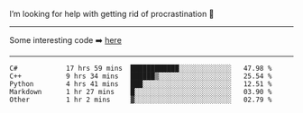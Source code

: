 I’m looking for help with getting rid of procrastination 🤔

-----

Some interesting code :arrow_right: [here](https://github.com/zhen8838/playground)

-----

<!--START_SECTION:waka-->

```text
C#            17 hrs 59 mins  ████████████░░░░░░░░░░░░░   47.98 %
C++           9 hrs 34 mins   ██████▒░░░░░░░░░░░░░░░░░░   25.54 %
Python        4 hrs 41 mins   ███░░░░░░░░░░░░░░░░░░░░░░   12.51 %
Markdown      1 hr 27 mins    █░░░░░░░░░░░░░░░░░░░░░░░░   03.90 %
Other         1 hr 2 mins     ▓░░░░░░░░░░░░░░░░░░░░░░░░   02.79 %
```

<!--END_SECTION:waka-->

<!--
**zhen8838/zhen8838** is a ✨ _special_ ✨ repository because its `README.md` (this file) appears on your GitHub profile.

Here are some ideas to get you started:

- 🔭 I’m currently working on ...
- 🌱 I’m currently learning ...
- 👯 I’m looking to collaborate on ...
 ...
- 💬 Ask me about ...
- 📫 How to reach me: ...
- 😄 Pronouns: ...
- ⚡ Fun fact: ...
-->

